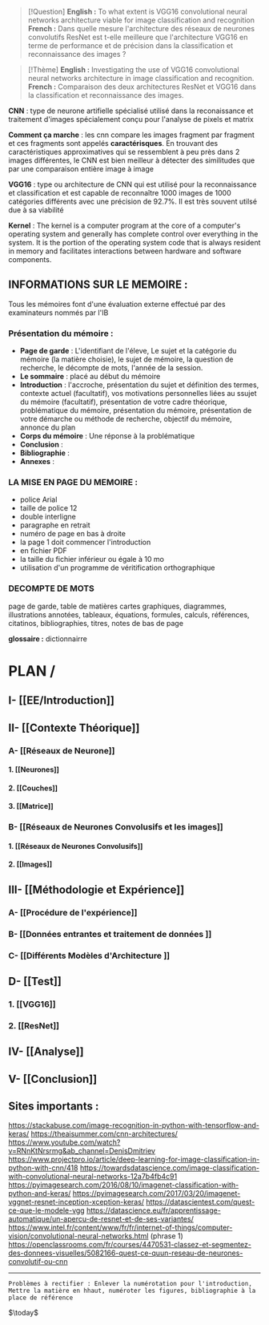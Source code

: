 >[!Question]
>**English :** To what extent is VGG16 convolutional neural networks architecture viable for image classification and recognition
>	**French :** Dans quelle mesure l'architecture des réseaux de neurones convolutifs ResNet est t-elle meilleure que l'architecture VGG16 en terme de performance et de précision dans la classification et reconnaissance des images ?


>[!Thème]
>**English :** Investigating the use of VGG16 convolutional neural networks architecture in image classification and recognition.
>**French :** Comparaison des deux architectures ResNet et VGG16 dans la classification et reconnaissance des images.

**CNN** : type de neurone artifielle spécialisé utilisé dans la reconaissance et traitement d'images spécialement conçu pour l'analyse de pixels et matrix

**Comment ça marche** : les cnn compare les images fragment par fragment et ces fragments sont appelés **caractérisques**. En trouvant des caractéristiques approximatives qui se ressemblent à peu près dans 2 images différentes, le CNN est bien meilleur à détecter des similitudes que par une comparaison entière image à image

**VGG16** : type ou architecture de CNN qui est utilisé pour la reconnaissance et classification et est capable de reconnaître 1000 images de 1000 catégories différents avec une précision de 92.7%. Il est très souvent utilsé due à sa viabilité

**Kernel** : The kernel is a computer program at the core of a computer's operating system and generally has complete control over everything in the system. It is the portion of the operating system code that is always resident in memory and facilitates interactions between hardware and software components.


## INFORMATIONS SUR LE MEMOIRE :

Tous les mémoires font d'une évaluation externe effectué par des examinateurs nommés par l'IB

### **Présentation du mémoire** :
- **Page de garde** : L'identifiant de l'éleve, Le sujet et la catégorie du mémoire (la matière choisie), le sujet de mémoire, la question de recherche, le décompte de mots, l'année de la session.
- **Le sommaire** : placé au début du mémoire
- **Introduction** : l'accroche, présentation du sujet et définition des termes, contexte actuel (facultatif), vos motivations personnelles liées au ssujet du mémoire (facultatif), présentation de votre cadre théorique, problématique du mémoire, présentation du mémoire, présentation de votre démarche ou méthode de recherche, objectif du mémoire, annonce du plan
- **Corps du mémoire** : Une réponse à la problématique
- **Conclusion** : 
- **Bibliographie** : 
- **Annexes** : 

### LA MISE EN PAGE DU MEMOIRE : 

- police Arial
- taille de police 12
- double interligne
- paragraphe en retrait
- numéro de page en bas à droite
- la page 1 doit commencer l'introduction
- en fichier PDF
- la taille du fichier inférieur ou égale à 10 mo
- utilisation d'un programme de véritification orthographique

###  DECOMPTE DE MOTS

page de garde, table de matières cartes graphiques, diagrammes, illustrations annotées, tableaux, équations, formules, calculs, références, citatinos, bibliographies, titres, notes de bas de  page


**glossaire :** dictionnairre






# PLAN /
## I- [[EE/Introduction]]
## II- [[Contexte Théorique]]
### A- [[Réseaux de Neurone]]
#### 1. [[Neurones]]
#### 2. [[Couches]]
#### 3. [[Matrice]]
### B- [[Réseaux de Neurones Convolusifs et les images]]
#### 1. [[Réseaux de Neurones Convolusifs]]
#### 2. [[Images]]
## III- [[Méthodologie et Expérience]]
### A- [[Procédure de l'expérience]]
### B- [[Données entrantes et traitement de données ]]
### C- [[Différents Modèles d'Architecture ]]
## D- [[Test]]
### 1. [[VGG16]]
### 2. [[ResNet]]
## IV- [[Analyse]]
## V- [[Conclusion]]

## Sites importants :

https://stackabuse.com/image-recognition-in-python-with-tensorflow-and-keras/
https://theaisummer.com/cnn-architectures/
https://www.youtube.com/watch?v=RNnKtNrsrmg&ab_channel=DenisDmitriev
https://www.projectpro.io/article/deep-learning-for-image-classification-in-python-with-cnn/418
https://towardsdatascience.com/image-classification-with-convolutional-neural-networks-12a7b4fb4c91
https://pyimagesearch.com/2016/08/10/imagenet-classification-with-python-and-keras/
https://pyimagesearch.com/2017/03/20/imagenet-vggnet-resnet-inception-xception-keras/
https://datascientest.com/quest-ce-que-le-modele-vgg
https://datascience.eu/fr/apprentissage-automatique/un-apercu-de-resnet-et-de-ses-variantes/
https://www.intel.fr/content/www/fr/fr/internet-of-things/computer-vision/convolutional-neural-networks.html (phrase 1)
https://openclassrooms.com/fr/courses/4470531-classez-et-segmentez-des-donnees-visuelles/5082166-quest-ce-quun-reseau-de-neurones-convolutif-ou-cnn

---
	Problèmes à rectifier : Enlever la numérotation pour l'introduction, Mettre la matière en hhaut, numéroter les figures, bibliographie à la place de référence







$\today$










